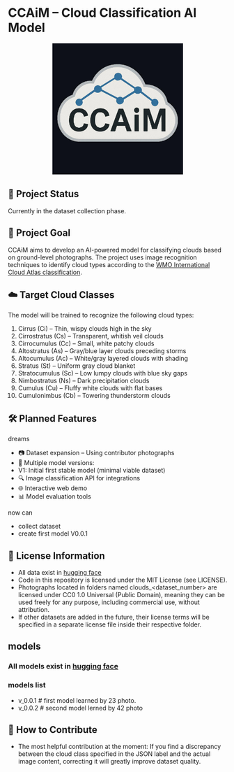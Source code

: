 # CCAiM – Cloud Classification AI Model

<div align="center">
  <img src="assets/logo.jpg" alt="CCAiM logo" width="300">
</div> 

## 📌 Project Status

Currently in the dataset collection phase.

## 🎯 Project Goal

CCAiM aims to develop an AI-powered model for classifying clouds based on ground-level photographs. The project uses image recognition techniques to identify cloud types according to the [WMO International Cloud Atlas classification](https://en.wikipedia.org/wiki/International_Cloud_Atlas).

## ☁️ Target Cloud Classes

The model will be trained to recognize the following cloud types:
 1. Cirrus (Ci) – Thin, wispy clouds high in the sky
 2. Cirrostratus (Cs) – Transparent, whitish veil clouds
 3. Cirrocumulus (Cc) – Small, white patchy clouds
 4. Altostratus (As) – Gray/blue layer clouds preceding storms
 5. Altocumulus (Ac) – White/gray layered clouds with shading
 6. Stratus (St) – Uniform gray cloud blanket
 7. Stratocumulus (Sc) – Low lumpy clouds with blue sky gaps
 8. Nimbostratus (Ns) – Dark precipitation clouds
 9. Cumulus (Cu) – Fluffy white clouds with flat bases
 10. Cumulonimbus (Cb) – Towering thunderstorm clouds

## 🛠 Planned Features

dreams
 - 📷 Dataset expansion – Using contributor photographs
 - 🧠 Multiple model versions:
 - V1: Initial first stable model (minimal viable dataset)
 - 🔍 Image classification API for integrations
 - 🌐 Interactive web demo
 - 📊 Model evaluation tools

now can
 - collect dataset
 - create first model V0.0.1

## 📄 License Information

 - All data exist in [hugging face](https://huggingface.co/datasets/serbekun/CCAiM-CloudsDataset)
 - Code in this repository is licensed under the MIT License (see LICENSE).
 - Photographs located in folders named clouds_<dataset_number> are licensed under CC0 1.0 Universal (Public Domain), meaning they can be used freely for any purpose, including commercial use, without attribution.
 - If other datasets are added in the future, their license terms will be specified in a separate license file inside their respective folder.

## models

### All models exist in [hugging face](https://huggingface.co/serbekun/CCAiM)

### models list
- v_0.0.1   # first model learned by 23 photo.
- v_0.0.2   # second model lerned by 42 photo

## 🤝 How to Contribute

- The most helpful contribution at the moment:
If you find a discrepancy between the cloud class specified in the JSON label and the actual image content, correcting it will greatly improve dataset quality.
